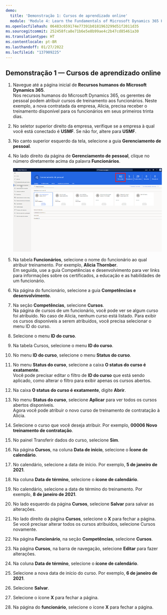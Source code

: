 ```yaml
---
demo:
  title: 'Demonstração 1: Cursos de aprendizado online'
  module: 'Module 4: Learn the Fundamentals of Microsoft Dynamics 365 Human Resources'
ms.openlocfilehash: 06483c659174e77391b0181963299d51f2011d35
ms.sourcegitcommit: 252458fca8e71b6e5e8b99ae4c2b47cd85461a30
ms.translationtype: HT
ms.contentlocale: pt-BR
ms.lasthandoff: 01/27/2022
ms.locfileid: "137909225"
---
```

## <a name="demo-1---assigning-learning-courses"></a>Demonstração 1 — Cursos de aprendizado online

1. Navegue até a página inicial de **Recursos humanos do Microsoft Dynamics 365**.  
    Nos recursos humanos do Microsoft Dynamics 365, os gerentes de pessoal podem atribuir cursos de treinamento aos funcionários. Neste exemplo, a nova contratada da empresa, Alicia, precisa receber o treinamento disponível para os funcionários em seus primeiros trinta dias.

1. No seletor superior direito da empresa, verifique se a empresa à qual você está conectado é **USMF**. Se não for, altere para **USMF**.

1. No canto superior esquerdo da tela, selecione a guia **Gerenciamento de pessoal**.

1. No lado direito da página de **Gerenciamento de pessoal**, clique no número diretamente acima da palavra **Funcionários**.

    ![Uma captura de tela da página de gerenciamento de pessoal com o número de funcionários realçado.](./media/assigning_learning_courses_1_employee.png)

1. Na tabela **Funcionários**, selecione o nome do funcionário ao qual atribuir treinamento. Por exemplo, **Alicia Thornber**.  
    Em seguida, use a guia Competências e desenvolvimento para ver links para informações sobre os certificados, a educação e as habilidades de um funcionário.

1. Na página do funcionário, selecione a guia **Competências e desenvolvimento**.

1. Na seção **Competências**, selecione **Cursos**.  
    Na página de cursos de um funcionário, você pode ver se algum curso foi atribuído. No caso de Alicia, nenhum curso está listado. Para exibir os cursos disponíveis a serem atribuídos, você precisa selecionar o menu ID do curso.

1. Selecione o menu **ID do curso**.

1. Na tabela Cursos, selecione o menu **ID do curso**.

1. No menu **ID do curso**, selecione o menu **Status do curso**.

1. No menu **Status do curso**, selecione a caixa **O status do curso é exatamente**.  
    Você pode precisar editar o filtro de **ID do curso** que está sendo aplicado, como alterar o filtro para exibir apenas os cursos abertos.

1. Na caixa **O status do curso é exatamente**, digite **Abrir**.

1. No menu **Status do curso**, selecione **Aplicar** para ver todos os cursos abertos disponíveis.  
    Agora você pode atribuir o novo curso de treinamento de contratação à Alicia.

1. Selecione o curso que você deseja atribuir. Por exemplo, **00006 Novo treinamento de contratação**.

1. No painel Transferir dados do curso, selecione **Sim**.

1. Na página **Cursos**, na coluna **Data de início**, selecione o **Ícone de calendário**.

1. No calendário, selecione a data de início. Por exemplo, **5 de janeiro de 2021**.

1. Na coluna **Data de término**, selecione o **ícone de calendário**.

1. No calendário, selecione a data de término do treinamento. Por exemplo, **8 de janeiro de 2021**.

1. No lado esquerdo da página **Cursos**, selecione **Salvar** para salvar as alterações.

1. No lado direito da página **Cursos**, selecione o **X** para fechar a página.  
    Se você precisar alterar todos os cursos atribuídos, selecione Cursos novamente.

1. Na página **Funcionário**, na seção **Competências**, selecione **Cursos**.

1. Na página **Cursos**, na barra de navegação, selecione **Editar** para fazer alterações.

1. Na coluna **Data de término**, selecione o **ícone de calendário**.

1. Selecione a nova data de início do curso. Por exemplo, **6 de janeiro de 2021**.

1. Selecione **Salvar**.

1. Selecione o ícone **X** para fechar a página.

1. Na página do **funcionário**, selecione o ícone **X** para fechar a página.
